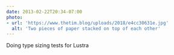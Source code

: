 ```yaml
---
date: 2013-02-22T20:34-07:00
photo:
- url: 'https://www.thetim.blog/uploads/2018/e4cc30631e.jpg'
  alt: 'Two pieces of paper stacked on top of each other'
---
```

Doing type sizing tests for Lustra
